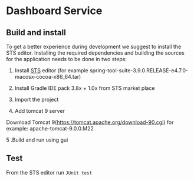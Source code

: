 # Dashboard Service

## Build and install
To get a better experience during development we suggest to install the STS editor.
Installing the required dependencies and building the sources for the application needs to be done in two steps:

1. Install [STS](https://spring.io/tools/sts/all) editor (for example spring-tool-suite-3.9.0.RELEASE-e4.7.0-macosx-cocoa-x86_64.tar)

2. Install Gradle IDE pack 3.8x + 1.0x from STS market place

3. Import the project

4. Add tomcat 9 server

 Download Tomcat 9(https://tomcat.apache.org/download-90.cgi) for example: apache-tomcat-9.0.0.M22 

5 .Build and run using gui


## Test

From the STS editor run `JUnit test`